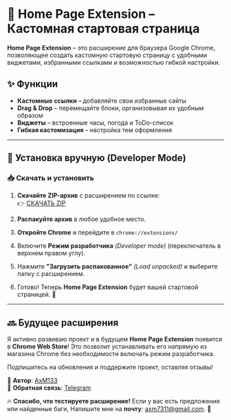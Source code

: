 # 🏡 Home Page Extension – Кастомная стартовая страница

**Home Page Extension** – это расширение для браузера Google Chrome, позволяющее создать кастомную стартовую страницу с удобными виджетами, избранными ссылками и возможностью гибкой настройки.

## ✨ Функции
- **Кастомные ссылки** – добавляйте свои избранные сайты
- **Drag & Drop** – перемещайте блоки, организовывая их удобным образом
- **Виджеты** – встроенные часы, погода и ToDo-список
- **Гибкая кастомизация** – настройка тем оформления

---

## 🔧 Установка вручную (Developer Mode)
### 📥 **Скачать и установить**
1. **Скачайте ZIP-архив** с расширением по ссылке:  
   👉 [СКАЧАТЬ ZIP](https://drive.google.com/file/d/1-4Ba-bRha0JxxtfuBfoyasO-5xhE4pHw/view?usp=sharing)
   
2. **Распакуйте архив** в любое удобное место.

3. **Откройте Chrome** и перейдите в `chrome://extensions/`

4. Включите **Режим разработчика** *(Developer mode)* (переключатель в верхнем правом углу).

5. Нажмите **"Загрузить распакованное"** *(Load unpacked)* и выберите папку с расширением.

6. Готово! Теперь **Home Page Extension** будет вашей стартовой страницей. 🚀

---

## 🔜 Будущее расширения
Я активно развиваю проект и в будущем **Home Page Extension** появится в **Chrome Web Store**! Это позволит устанавливать его напрямую из магазина Chrome без необходимости включать режим разработчика.

Подпишитесь на обновления и поддержите проект, оставляя отзывы!  

📌 **Автор**: [AxM133](https://github.com/AxM133)  
📌 **Обратная связь**: [Telegram](https://t.me/axm7311)

🔥 **Спасибо, что тестируете расширение!** Если у вас есть предложения или найденные баги, Напишите мне на **почту**: axm7311@gmail.com. 🎯

